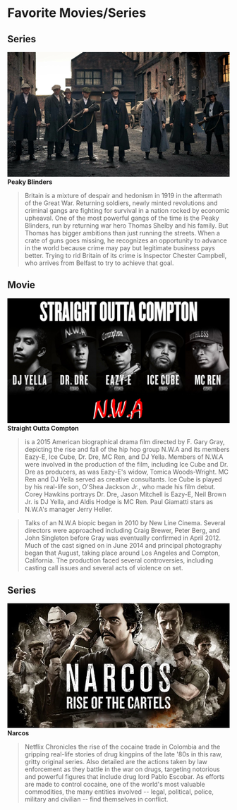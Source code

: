 # Favorite Movies/Series

## Series
![My animated logo](Peaky.jpg)
**Peaky Blinders**
> Britain is a mixture of despair and hedonism in 1919 in the aftermath of the Great War. Returning soldiers, newly minted revolutions and criminal gangs are fighting for survival in a nation rocked by economic upheaval. One of the most powerful gangs of the time is the Peaky Blinders, run by returning war hero Thomas Shelby and his family. But Thomas has bigger ambitions than just running the streets. When a crate of guns goes missing, he recognizes an opportunity to advance in the world because crime may pay but legitimate business pays better. Trying to rid Britain of its crime is Inspector Chester Campbell, who arrives from Belfast to try to achieve that goal.


## Movie
![My animated logo](nwa.jpg)
**Straight Outta Compton**
> is a 2015 American biographical drama film directed by F. Gary Gray, depicting the rise and fall of the hip hop group N.W.A and its members Eazy-E, Ice Cube, Dr. Dre, MC Ren, and DJ Yella. Members of N.W.A were involved in the production of the film, including Ice Cube and Dr. Dre as producers, as was Eazy-E's widow, Tomica Woods-Wright. MC Ren and DJ Yella served as creative consultants. Ice Cube is played by his real-life son, O'Shea Jackson Jr., who made his film debut. Corey Hawkins portrays Dr. Dre, Jason Mitchell is Eazy-E, Neil Brown Jr. is DJ Yella, and Aldis Hodge is MC Ren. Paul Giamatti stars as N.W.A's manager Jerry Heller.

> Talks of an N.W.A biopic began in 2010 by New Line Cinema. Several directors were approached including Craig Brewer, Peter Berg, and John Singleton before Gray was eventually confirmed in April 2012. Much of the cast signed on in June 2014 and principal photography began that August, taking place around Los Angeles and Compton, California. The production faced several controversies, including casting call issues and several acts of violence on set.

## Series
![My animated logo](narcos.jpg)
**Narcos**
> Netflix Chronicles the rise of the cocaine trade in Colombia and the gripping real-life stories of drug kingpins of the late '80s in this raw, gritty original series. Also detailed are the actions taken by law enforcement as they battle in the war on drugs, targeting notorious and powerful figures that include drug lord Pablo Escobar. As efforts are made to control cocaine, one of the world's most valuable commodities, the many entities involved -- legal, political, police, military and civilian -- find themselves in conflict.
